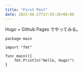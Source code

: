 ```yaml
---
title: "First Post"
date: 2023-06-27T17:55:26+09:00
---
```


Hugo + Github Pages でやってみる。

```
package main

import "fmt"

func main(){
    fmt.Println("Hello, Hugo!")
}
```

